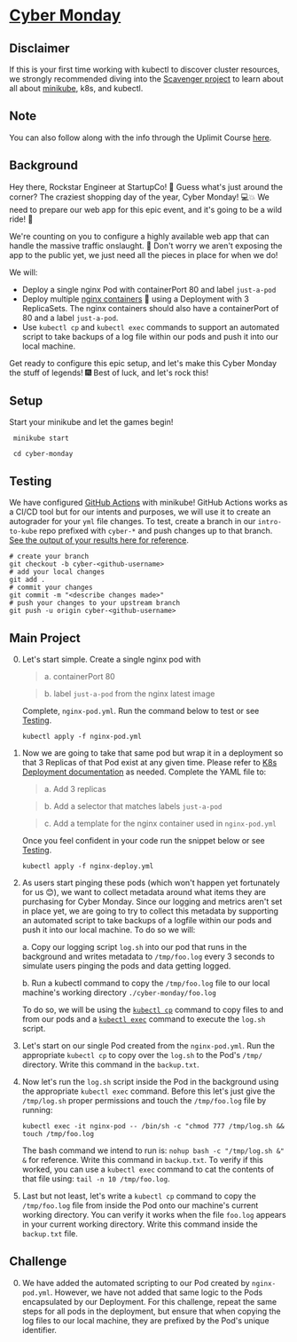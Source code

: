 # [Cyber Monday](https://uplimit.com/course/kubernetes-managing-containers-at-scale/v2/enrollment/enrollment_clj4nmkr201xv12aw259t4xtw/module/project-1-instructions)

## Disclaimer

If this is your first time working with kubectl to discover cluster resources, we strongly recommended diving into the [Scavenger project](https://uplimit.com/course/kubernetes-managing-containers-at-scale/v2/enrollment/enrollment_clj4nmkr201xv12aw259t4xtw/module/scavenger-hunt) to learn about all about [minikube](https://minikube.sigs.k8s.io/docs/), k8s, and kubectl.

## Note

You can also follow along with the info through the Uplimit Course [here](https://uplimit.com/course/kubernetes-managing-containers-at-scale/v2/enrollment/enrollment_clj4nmkr201xv12aw259t4xtw/module/project-1-instructions).

## Background

Hey there, Rockstar Engineer at StartupCo! 🎉 Guess what's just around the corner? The craziest shopping day of the year, Cyber Monday! 💻💥 We need to prepare our web app for this epic event, and it's going to be a wild ride! 🎢

We're counting on you to configure a highly available web app that can handle the massive traffic onslaught. 🚀 Don't worry we aren't exposing the app to the public yet, we just need all the pieces in place for when we do!

We will:

- Deploy a single nginx Pod with containerPort 80 and label `just-a-pod`
- Deploy multiple [nginx containers](https://hub.docker.com/_/nginx) 🐳 using a Deployment with 3 ReplicaSets. The nginx containers should also have a containerPort of 80 and a label `just-a-pod`.
- Use `kubectl cp` and `kubectl exec` commands to support an automated script to take backups of a log file within our pods and push it into our local machine.

Get ready to configure this epic setup, and let's make this Cyber Monday the stuff of legends! 🎆 Best of luck, and let's rock this!

## Setup

Start your minikube and let the games begin!

```
 minikube start
 
 cd cyber-monday
```

## Testing

We have configured [GitHub Actions](https://github.com/features/actions) with minikube! GitHub Actions works as a CI/CD tool but for our intents and purposes, we will use it to create an autograder for your `yml` file changes. To test, create a branch in our `intro-to-kube` repo prefixed with
`cyber-*` and push changes up to that branch. [See the output of your results here for reference](https://github.com/abanuelo/intro-to-kube/actions/workflows/cyber-monday.yml).

```
# create your branch
git checkout -b cyber-<github-username>
# add your local changes
git add .
# commit your changes
git commit -m "<describe changes made>"
# push your changes to your upstream branch
git push -u origin cyber-<github-username>
```

## Main Project

0. Let's start simple. Create a single nginx pod with
   > a. containerPort 80 
   
   > b. label `just-a-pod` from the nginx latest image
   
   Complete, `nginx-pod.yml`. Run the command below to test or see [Testing](#testing).

   ```
   kubectl apply -f nginx-pod.yml
   ```

1. Now we are going to take that same pod but wrap it in a deployment so that 3 Replicas of that Pod exist at any given time. Please refer to [K8s Deployment documentation](https://kubernetes.io/docs/concepts/workloads/controllers/deployment/) as needed. Complete the YAML file to:

   > a. Add 3 replicas

   > b. Add a selector that matches labels `just-a-pod`

   > c. Add a template for the nginx container used in `nginx-pod.yml`

      Once you feel confident in your code run the snippet below or see [Testing](#testing).

   ```
   kubectl apply -f nginx-deploy.yml
   ```

2. As users start pinging these pods (which won't happen yet fortunately for us 😊), we want to collect metadata around what items they are purchasing for Cyber Monday. Since our logging and metrics aren't set in place yet, we are going to try to collect this metadata by supporting an automated script to take backups of a logfile within our pods and push it into our local machine. To do so we will:

      a. Copy our logging script `log.sh` into our pod that runs in the background and writes metadata to `/tmp/foo.log` every 3 seconds to simulate users pinging the pods and data getting logged.

      b. Run a kubectl command to copy the `/tmp/foo.log` file to our local machine's working directory `./cyber-monday/foo.log`

   To do so, we will be using the [`kubectl cp`](https://kubernetes.io/docs/reference/generated/kubectl/kubectl-commands#cp) command to copy files to and from our pods and a [`kubectl exec`](https://kubernetes.io/docs/reference/generated/kubectl/kubectl-commands#exec) command to execute the `log.sh` script.

3. Let's start on our single Pod created from the `nginx-pod.yml`. Run the appropriate `kubectl cp` to copy over the `log.sh` to the Pod's `/tmp/` directory. Write this command in the `backup.txt`.

4. Now let's run the `log.sh` script inside the Pod in the background using the appropriate `kubectl exec` command. Before this let's just give the `/tmp/log.sh` proper permissions and touch the `/tmp/foo.log` file by running:

   ```
   kubectl exec -it nginx-pod -- /bin/sh -c "chmod 777 /tmp/log.sh && touch /tmp/foo.log
   ```

   The bash command we intend to run is: `nohup bash -c "/tmp/log.sh &" &` for reference. Write this command in `backup.txt`. To verify if this worked, you can use a `kubectl exec` command to cat the contents of that file using: `tail -n 10 /tmp/foo.log`.

5. Last but not least, let's write a `kubectl cp` command to copy the `/tmp/foo.log` file from inside the Pod onto our machine's current working directory. You can verify it works when the file `foo.log` appears in your current working directory. Write this command inside the `backup.txt` file.

## Challenge
0. We have added the automated scripting to our Pod created by `nginx-pod.yml`. However, we have not added that same logic to the Pods encapsulated by our Deployment. For this challenge, repeat the same steps for all pods in the deployment, but ensure that when copying the log files to our local machine, they are prefixed by the Pod's unique identifier.

